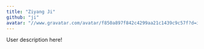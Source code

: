 ```yaml
---
title: "Ziyang Ji"
github: "ji"
avatar: "//www.gravatar.com/avatar/f850a897f842c4299aa21c1439c9c57f?d=identicon"
---
```


User description here!
